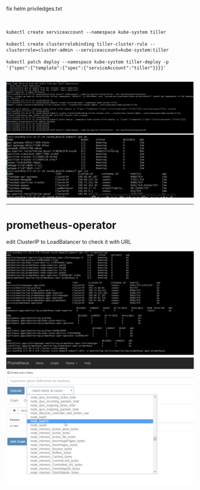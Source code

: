fix helm priviledges.txt
```


kubectl create serviceaccount --namespace kube-system tiller

kubectl create clusterrolebinding tiller-cluster-rule --clusterrole=cluster-admin --serviceaccount=kube-system:tiller

kubectl patch deploy --namespace kube-system tiller-deploy -p '{"spec":{"template":{"spec":{"serviceAccount":"tiller"}}}}' 


```
![](install-mysql-with-helm-1.png)
![](install-mysql-with-helm-2.png)

---
# prometheus-operator
edit ClusterIP to LoadBalancer to check it with URL

![](edit-prometheus-operator-to-broswer.png)
![](15-mins-cpu.png)
